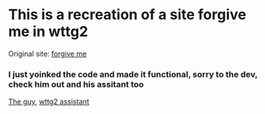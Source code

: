 # This is a recreation of a site forgive me in wttg2
Original site: [forgive me](https://fiercethundr.github.io/wttg2-assistant/Clickpoint%20Guides/140.html)

### I just yoinked the code and made it functional, sorry to the dev, check him out and his assitant too
[The guy](https://github.com/fiercethundr), [wttg2 assistant](https://github.com/FierceThundr/wttg2-assistant)
